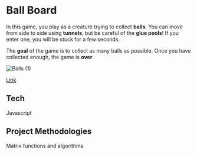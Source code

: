 # Ball Board

In this game, you play as a creature trying to collect **balls**. You can move from side to side using **tunnels**, but be careful of the **glue pools**! If you enter one, you will be stuck for a few seconds.

The **goal** of the game is to collect as many balls as possible. Once you have collected enough, the game is **over**.

![Balls (1)](https://user-images.githubusercontent.com/108017307/211170057-4e5e1391-2a28-446e-9f28-ffcc8963382d.png)

<a href="https://avishaidotan.github.io/ball-board/">Link<a/>

## Tech
Javascript

## Project Methodologies
Matrix functions and algorithms
